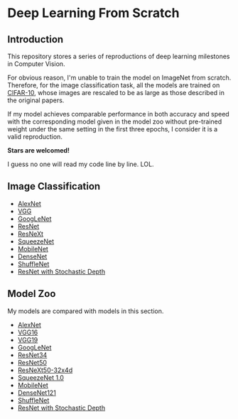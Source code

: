# Deep Learning From Scratch
## Introduction
This repository stores a series of reproductions of deep learning milestones in Computer Vision.

For obvious reason, I'm unable to train the model on ImageNet from scratch. Therefore, for the image classification task, all the models are trained on [CIFAR-10](https://www.cs.toronto.edu/~kriz/cifar.html), whose images are rescaled to be as large as those described in the original papers.

If my model achieves comparable performance in both accuracy and speed with the corresponding model given in the model zoo without pre-trained weight under the same setting in the first three epochs, I consider it is a valid reproduction.

**Stars are welcomed!**

I guess no one will read my code line by line. LOL.

## Image Classification
* [AlexNet](https://papers.nips.cc/paper/4824-imagenet-classification-with-deep-convolutional-neural-networks)
* [VGG](https://arxiv.org/abs/1409.1556)
* [GoogLeNet](https://arxiv.org/abs/1409.4842)
* [ResNet](https://arxiv.org/abs/1512.03385)
* [ResNeXt](https://arxiv.org/abs/1611.05431)
* [SqueezeNet](https://arxiv.org/abs/1602.07360)
* [MobileNet](https://arxiv.org/abs/1704.04861)
* [DenseNet](https://arxiv.org/abs/1608.06993)
* [ShuffleNet](https://arxiv.org/abs/1707.01083)
* [ResNet with Stochastic Depth](https://arxiv.org/abs/1603.09382)
## Model Zoo
My models are compared with models in this section.
* [AlexNet](http://pytorch.org/docs/master/torchvision/models.html#torchvision.models.alexnet)
* [VGG16](http://pytorch.org/docs/master/torchvision/models.html#torchvision.models.vgg16)
* [VGG19](http://pytorch.org/docs/master/torchvision/models.html#torchvision.models.vgg19)
* [GoogLeNet](https://github.com/apache/incubator-mxnet/blob/master/example/image-classification/symbols/googlenet.py)
* [ResNet34](http://pytorch.org/docs/master/torchvision/models.html#torchvision.models.resnet34)
* [ResNet50](http://pytorch.org/docs/master/torchvision/models.html#torchvision.models.resnet50)
* [ResNeXt50-32x4d](https://github.com/prlz77/ResNeXt.pytorch)
* [SqueezeNet 1.0](http://pytorch.org/docs/master/torchvision/models.html#torchvision.models.squeezenet1_0)
* [MobileNet](https://github.com/tensorflow/models/blob/master/research/slim/nets/mobilenet_v1.py)
* [DenseNet121](http://pytorch.org/docs/master/torchvision/models.html#torchvision.models.densenet121)
* [ShuffleNet](https://github.com/jaxony/ShuffleNet/blob/master/model.py)
* [ResNet with Stochastic Depth](https://github.com/yueatsprograms/Stochastic_Depth)


